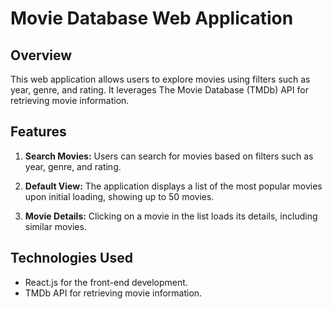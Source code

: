# Movie Database Web Application

## Overview

This web application allows users to explore movies using filters such as year, genre, and rating. It leverages The Movie Database (TMDb) API for retrieving movie information.

## Features

1. **Search Movies:** Users can search for movies based on filters such as year, genre, and rating.

2. **Default View:** The application displays a list of the most popular movies upon initial loading, showing up to 50 movies.

3. **Movie Details:** Clicking on a movie in the list loads its details, including similar movies.

## Technologies Used

- React.js for the front-end development.
- TMDb API for retrieving movie information.


